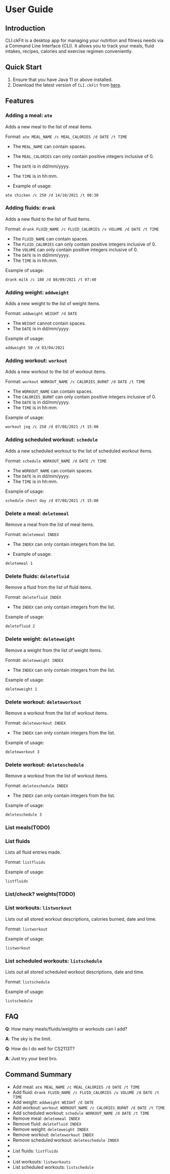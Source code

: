 # User Guide
## Introduction

CLI.ckFit is a desktop app for managing your nutrition and fitness needs via a Command Line Interface (CLI). 
It allows you to track your meals, fluid intakes, recipes, calories and exercise regimen conveniently.

## Quick Start

1. Ensure that you have Java 11 or above installed.
2. Download the latest version of `CLI.ckFit` from [here](http://link.to/duke).

## Features

### Adding a meal: `ate`

Adds a new meal to the list of meal items.

Format: `ate MEAL_NAME /c MEAL_CALORIES /d DATE /t TIME`

* The `MEAL_NAME` can contain spaces.
* The `MEAL_CALORIES` can only contain positive integers inclusive of 0.
* The `DATE` is in dd/mm/yyyy.
* The `TIME` is in hh:mm.

* Example of usage: 

`ate chicken /c 250 /d 14/10/2021 /t 08:30`

### Adding fluids: `drank`

Adds a new fluid to the list of fluid items.

Format: `drank FLUID_NAME /c FLUID_CALORIES /v VOLUME /d DATE /t TIME`

* The `FLUID_NAME` can contain spaces.
* The `FLUID_CALORIES` can only contain positive integers inclusive of 0.
* The `VOLUME` can only contain positive integers inclusive of 0.  
* The `DATE` is in dd/mm/yyyy.
* The `TIME` is in hh:mm.

Example of usage:

`drank milk /c 180 /d 08/09/2021 /t 07:40`

### Adding weight: `addweight`

Adds a new weight to the list of weight items.

Format: `addweight WEIGHT /d DATE`

* The `WEIGHT` cannot contain spaces.
* The `DATE` is in dd/mm/yyyy.

Example of usage:

`addweight 50 /d 03/04/2021`

### Adding workout: `workout`

Adds a new workout to the list of workout items.

Format: `workout WORKOUT_NAME /c CALORIES_BURNT /d DATE /t TIME`

* The `WORKOUT_NAME` can contain spaces.
* The `CALORIES_BURNT` can only contain positive integers inclusive of 0.
* The `DATE` is in dd/mm/yyyy.
* The `TIME` is in hh:mm.

Example of usage:

`workout jog /c 250 /d 07/08/2021 /t 15:00`

### Adding scheduled workout: `schedule`

Adds a new scheduled workout to the list of scheduled workout items.

Format: `schedule WORKOUT_NAME /d DATE /t TIME`

* The `WORKOUT_NAME` can contain spaces.
* The `DATE` is in dd/mm/yyyy.
* The `TIME` is in hh:mm.

Example of usage:

`schedule chest day /d 07/08/2021 /t 15:00`

### Delete a meal: `deletemeal`

Remove a meal from the list of meal items.

Format: `deletemeal INDEX`

* The `INDEX` can only contain integers from the list.

* Example of usage:

`deletemeal 1`

### Delete fluids: `deletefluid`

Remove a fluid from the list of fluid items.

Format: `deletefluid INDEX`

* The `INDEX` can only contain integers from the list.

Example of usage:

`deletefluid 2`

### Delete weight: `deleteweight`

Remove a weight from the list of weight items.

Format: `deleteweight INDEX`

* The `INDEX` can only contain integers from the list.

Example of usage:

`deleteweight 1`

### Delete workout: `deleteworkout`

Remove a workout from the list of workout items.

Format: `deleteworkout INDEX`

* The `INDEX` can only contain integers from the list.

Example of usage:

`deleteworkout 3`

### Delete workout: `deleteschedule`

Remove a workout from the list of workout items.

Format: `deleteschedule INDEX`

* The `INDEX` can only contain integers from the list.

Example of usage:

`deleteschedule 3`

### List meals(TODO)

### List fluids

Lists all fluid entries made.

Format: `listfluids`

Example of usage:

`listfluids`

### List/check? weights(TODO)

### List workouts: `listworkout`

Lists out all stored workout descriptions, calories burned, date and time.

Format: `listworkout`

Example of usage:

`listworkout`

### List scheduled workouts: `listschedule`

Lists out all stored scheduled workout descriptions, date and time.

Format: `listschedule`

Example of usage:

`listschedule`

## FAQ

**Q**: How many meals/fluids/weights or workouts can I add?

**A**: The sky is the limit.

**Q**: How do I do well for CS2113T?

**A**: Just try your best bro.

## Command Summary

* Add meal: `ate MEAL_NAME /c MEAL_CALORIES /d DATE /t TIME`
* Add fluid: `drank FLUID_NAME /c FLUID_CALORIES /v VOLUME /d DATE /t TIME`
* Add weight: `addweight WEIGHT /d DATE`
* Add workout: `workout WORKOUT_NAME /c CALORIES_BURNT /d DATE /t TIME`
* Add scheduled workout: `schedule WORKOUT_NAME /d DATE /t TIME`
* Remove meal: `deletemeal INDEX`
* Remove fluid: `deletefluid INDEX`
* Remove weight: `deleteweight INDEX`
* Remove workout: `deleteworkout INDEX`
* Remove scheduled workout: `deleteschedule INDEX`
* 
* List fluids: `listfluids`
* 
* List workouts: `listworkouts`
* List scheduled workouts: `listschedule`
